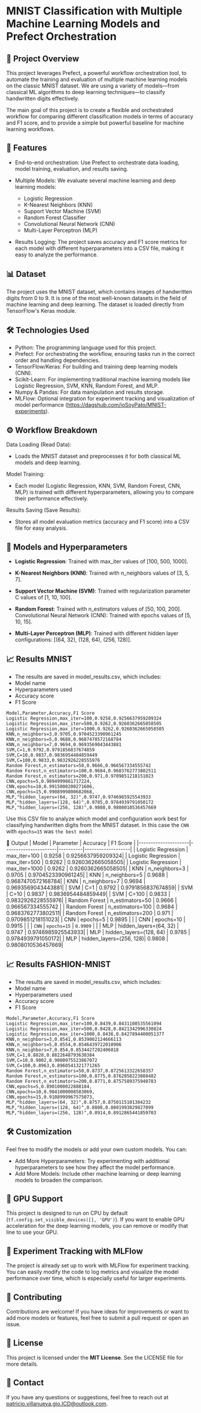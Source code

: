 # MNIST Classification with Multiple Machine Learning Models and Prefect Orchestration

## 🧠 Project Overview
This project leverages Prefect, a powerful workflow orchestration tool, to automate the training and evaluation of multiple machine learning models on the classic MNIST dataset. We are using a variety of models—from classical ML algorithms to deep learning techniques—to classify handwritten digits effectively.

The main goal of this project is to create a flexible and orchestrated workflow for comparing different classification models in terms of accuracy and F1 score, and to provide a simple but powerful baseline for machine learning workflows.

## 🚀 Features
- End-to-end orchestration: Use Prefect to orchestrate data loading, model training, evaluation, and results saving.
- Multiple Models: We evaluate several machine learning and deep learning models:
    - Logistic Regression
    - K-Nearest Neighbors (KNN)
    - Support Vector Machine (SVM)
    - Random Forest Classifier
    - Convolutional Neural Network (CNN)
    - Multi-Layer Perceptron (MLP)

- Results Logging: The project saves accuracy and F1 score metrics for each model with different hyperparameters into a CSV file, making it easy to analyze the performance.

## 📊 Dataset
The project uses the MNIST dataset, which contains images of handwritten digits from 0 to 9. It is one of the most well-known datasets in the field of machine learning and deep learning. The dataset is loaded directly from TensorFlow's Keras module.

## 🛠️ Technologies Used
- Python: The programming language used for this project.
- Prefect: For orchestrating the workflow, ensuring tasks run in the correct order and handling dependencies.
- TensorFlow/Keras: For building and training deep learning models (CNN).
- Scikit-Learn: For implementing traditional machine learning models like Logistic Regression, SVM, KNN, Random Forest, and MLP.
- Numpy & Pandas: For data manipulation and results storage.
- MLFlow: Optional integration for experiment tracking and visualization of model performance (https://dagshub.com/ioSoyPato/MNIST-experiments).

## ⚙️ Workflow Breakdown
Data Loading (Read Data):
- Loads the MNIST dataset and preprocesses it for both classical ML models and deep learning.

Model Training:

- Each model (Logistic Regression, KNN, SVM, Random Forest, CNN, MLP) is trained with different hyperparameters, allowing you to compare their performance effectively.

Results Saving (Save Results):

- Stores all model evaluation metrics (accuracy and F1 score) into a CSV file for easy analysis.

## 🧩 Models and Hyperparameters
- __Logistic Regression__: Trained with max_iter values of [100, 500, 1000].

- __K-Nearest Neighbors (KNN)__: Trained with n_neighbors values of [3, 5, 7].
- __Support Vector Machine (SVM)__: Trained with regularization parameter C values of [1, 10, 100].
- __Random Forest__: Trained with n_estimators values of [50, 100, 200].
Convolutional Neural Network (CNN): Trained with epochs values of [5, 10, 15].
- __Multi-Layer Perceptron (MLP)__: Trained with different hidden layer configurations: [(64, 32), (128, 64), (256, 128)].

## 📈 Results MNIST
- The results are saved in model_results.csv, which includes:
- Model name
- Hyperparameters used
- Accuracy score
- F1 Score

```csv
Model,Parameter,Accuracy,F1 Score
Logistic Regression,max_iter=100,0.9258,0.9256637959209324
Logistic Regression,max_iter=500,0.9262,0.9260362665058505
Logistic Regression,max_iter=1000,0.9262,0.9260362665058505
KNN,n_neighbors=3,0.9705,0.9704523390961245
KNN,n_neighbors=5,0.9688,0.9687470572168784
KNN,n_neighbors=7,0.9694,0.9693569043443881
SVM,C=1,0.9792,0.9791856837674859
SVM,C=10,0.9837,0.9836954484859449
SVM,C=100,0.9833,0.9832926228555976
Random Forest,n_estimators=50,0.9666,0.966567334555742
Random Forest,n_estimators=100,0.9684,0.9683762773802511
Random Forest,n_estimators=200,0.971,0.9709851218151023
CNN,epochs=5,0.9894999861717224,
CNN,epochs=10,0.9915000200271606,
CNN,epochs=15,0.9908999800682068,
MLP,"hidden_layers=(64, 32)",0.9747,0.9746985925543933
MLP,"hidden_layers=(128, 64)",0.9785,0.9784939791050172
MLP,"hidden_layers=(256, 128)",0.9808,0.9808010536457669
```
Use this CSV file to analyze which model and configuration work best for classifying handwritten digits from the MNIST dataset. In this case the `CNN` with `epochs=15` was `the best model`    

📝 Output
| Model               | Parameter            | Accuracy | F1 Score          |
|---------------------|----------------------|----------|-------------------|
| Logistic Regression | max_iter=100         | 0.9258   | 0.9256637959209324|
| Logistic Regression | max_iter=500         | 0.9262   | 0.9260362665058505|
| Logistic Regression | max_iter=1000        | 0.9262   | 0.9260362665058505|
| KNN                 | n_neighbors=3        | 0.9705   | 0.9704523390961245|
| KNN                 | n_neighbors=5        | 0.9688   | 0.9687470572168784|
| KNN                 | n_neighbors=7        | 0.9694   | 0.9693569043443881|
| SVM                 | C=1                  | 0.9792   | 0.9791856837674859|
| SVM                 | C=10                 | 0.9837   | 0.9836954484859449|
| SVM                 | C=100                | 0.9833   | 0.9832926228555976|
| Random Forest       | n_estimators=50      | 0.9666   | 0.966567334555742 |
| Random Forest       | n_estimators=100     | 0.9684   | 0.9683762773802511|
| Random Forest       | n_estimators=200     | 0.971    | 0.9709851218151023|
| CNN                 | epochs=5             | 0.9895   |                   |
| CNN                 | epochs=10            | 0.9915   |                   |
| `CNN`                 | `epochs=15`            | `0.9909`   |                   |
| MLP                 | hidden_layers=(64, 32)  | 0.9747   | 0.9746985925543933|
| MLP                 | hidden_layers=(128, 64) | 0.9785   | 0.9784939791050172|
| MLP                 | hidden_layers=(256, 128)| 0.9808   | 0.9808010536457669|

## 📈 Results FASHION-MNIST
- The results are saved in model_results.csv, which includes:
- Model name
- Hyperparameters used
- Accuracy score
- F1 Score

```csv
Model,Parameter,Accuracy,F1 Score
Logistic Regression,max_iter=100,0.8439,0.8431108535561094
Logistic Regression,max_iter=500,0.8428,0.8421342996330824
Logistic Regression,max_iter=1000,0.8436,0.8427894400051377
KNN,n_neighbors=3,0.8541,0.8539002124666113
KNN,n_neighbors=5,0.8554,0.8546439722018906
KNN,n_neighbors=7,0.854,0.8534427202406818
SVM,C=1,0.8828,0.8822648793630384
SVM,C=10,0.9002,0.9000975523867072
SVM,C=100,0.8963,0.8960541321771265
Random Forest,n_estimators=50,0.8737,0.8725613322658357
Random Forest,n_estimators=100,0.8775,0.8762058223088482
Random Forest,n_estimators=200,0.8771,0.8757589375940783
CNN,epochs=5,0.8901000022888184,
CNN,epochs=10,0.9041000008583069,
CNN,epochs=15,0.9108999967575073,
MLP,"hidden_layers=(64, 32)",0.8757,0.8750115101384232
MLP,"hidden_layers=(128, 64)",0.8808,0.8801993829827099
MLP,"hidden_layers=(256, 128)",0.8914,0.8912865441859703
```

## 🛠️ Customization

Feel free to modify the models or add your own custom models. You can:

- Add More Hyperparameters: Try experimenting with additional hyperparameters to see how they affect the model performance.
- Add More Models: Include other machine learning or deep learning models to broaden the comparison.

## 🤖 GPU Support
This project is designed to run on CPU by default (`tf.config.set_visible_devices([], 'GPU')`). If you want to enable GPU acceleration for the deep learning models, you can remove or modify that line to use your GPU.

## 🧪 Experiment Tracking with MLFlow
The project is already set up to work with MLFlow for experiment tracking. You can easily modify the code to log metrics and visualize the model performance over time, which is especially useful for larger experiments.

## 🤝 Contributing
Contributions are welcome! If you have ideas for improvements or want to add more models or features, feel free to submit a pull request or open an issue.

## 📄 License
This project is licensed under the __MIT License__. See the LICENSE file for more details.

## 📧 Contact
If you have any questions or suggestions, feel free to reach out at patricio.villanueva.gio.ICD@outlook.com.